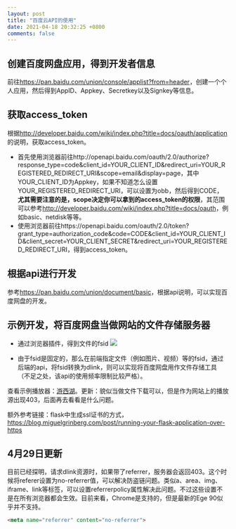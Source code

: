 ```yaml
---
layout: post
title: "百度云API的使用"
date: 2021-04-18 20:32:25 +0800
comments: false
---
```


## 创建百度网盘应用，得到开发者信息

前往<https://pan.baidu.com/union/console/applist?from=header>，创建一个个人应用，然后得到AppID、Appkey、Secretkey以及Signkey等信息。

## 获取access_token

根据<http://developer.baidu.com/wiki/index.php?title=docs/oauth/application>的说明，获取access_token。

* 首先使用浏览器前往http://openapi.baidu.com/oauth/2.0/authorize?response_type=code&client_id=YOUR_CLIENT_ID&redirect_uri=YOUR_REGISTERED_REDIRECT_URI&scope=email&display=page，其中YOUR_CLIENT_ID为Appkey，如果不知道怎么设置YOUR_REGISTERED_REDIRECT_URI，可以设置为obb，然后得到CODE，**尤其需要注意的是，scope决定你可以拿到的access_token的权限**，其范围可以参考<http://developer.baidu.com/wiki/index.php?title=docs/oauth>，例如basic、netdisk等等。
* 使用浏览器前往https://openapi.baidu.com/oauth/2.0/token?grant_type=authorization_code&code=CODE&client_id=YOUR_CLIENT_ID&client_secret=YOUR_CLIENT_SECRET&redirect_uri=YOUR_REGISTERED_REDIRECT_URI，得到access_token。

## 根据api进行开发

参考<https://pan.baidu.com/union/document/basic>，根据api说明，可以实现百度网盘的开发。

## 示例开发，将百度网盘当做网站的文件存储服务器

* 通过浏览器插件，得到文件的fsid
![](https://jekyll-1251110281.file.myqcloud.com/images/2021-04-18_204842_20210418_compressed_masked.jpg)

* 由于fsid是固定的，那么在前端指定文件（例如图片、视频）等的fsid，通过后端的api，将fsid转换为dlink，则可以实现将百度网盘用作文件存储工具（不足之处，该api的使用频率限制比较严格）。

查看示例播放器：[游西湖](/player/player.html?fsid=[105214304017253])。更新：貌似当做文件下载可以，但是作为网站上的播放源出现403，后面再去看看是什么问题。


额外参考链接：flask中生成ssl证书的方式，<https://blog.miguelgrinberg.com/post/running-your-flask-application-over-https>


4月29日更新
---

目前已经探明，请求dlink资源时，如果带了referrer，服务器会返回403。这个时候将referer设置为no-referrer值，可以解决防盗链问题。类似a、area、img、iframe、link等标签，可以设置referrerpolicy属性解决此问题。不过这些设置不是在所有浏览器都会生效。目前来看，Chrome是支持的，但是最新的Ege 90似乎并不支持。

```html
<meta name="referrer" content="no-referrer">
```